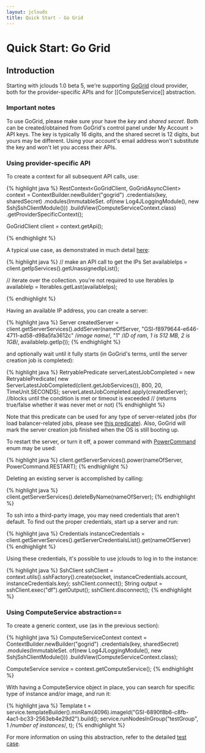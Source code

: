 ```yaml
---
layout: jclouds
title: Quick Start - Go Grid
---
```


# Quick Start: Go Grid

## Introduction

Starting with jclouds 1.0 beta 5, we're supporting [GoGrid](http://www.gogrid.com) cloud provider, 
both for the provider-specific APIs and for [[ComputeService]] abstraction.

### Important notes

To use GoGrid, please make sure your have the *key* and *shared secret*. 
Both can be created/obtained from GoGrid's control panel under My Account > API keys. 
The key is typically 16 digits, and the shared secret is 12 digits, but yours may be different.
Using your account's email address won't substitute the key and won't let you access their APIs.

### Using provider-specific API

To create a context for all subsequent API calls, use:

{% highlight java %}
RestContext<GoGridClient, GoGridAsyncClient> context = 
                     ContextBuilder.newBuilder("gogrid")
                      .credentials(key, sharedSecret)
                      .modules(ImmutableSet.<Module> of(new Log4JLoggingModule(),
                                                        new SshjSshClientModule()))
                      .buildView(ComputeServiceContext.class)
					  .getProviderSpecificContext();

GoGridClient client = context.getApi();

{% endhighlight %}

A typical use case, as demonstrated in much detail [here](http://github.com/jclouds/jclouds/blob/master/gogrid/src/test/java/org/jclouds/gogrid/GoGridLiveTestDisabled.java):

{% highlight java %}
// make an API call to get the IPs
Set<Ip> availableIps = client.getIpServices().getUnassignedIpList(); 

// iterate over the collection. you're not required to use Iterables
Ip availableIp = Iterables.getLast(availableIps);

{% endhighlight %}

Having an available IP address, you can create a server:

{% highlight java %}
Server createdServer = client.getServerServices().addServer(nameOfServer,
                "GSI-f8979644-e646-4711-ad58-d98a5fa3612c" /*image name*/,
                "1" /*ID of ram, 1 is 512 MB, 2 is 1GB*/,
                availableIp.getIp());
{% endhighlight %}

and optionally wait until it fully starts (in GoGrid's terms, until the server creation job is completed):

{% highlight java %}
RetryablePredicate<Server> serverLatestJobCompleted = new RetryablePredicate<Server>(
                new ServerLatestJobCompleted(client.getJobServices()),
                800, 20, TimeUnit.SECONDS);
serverLatestJobCompleted.apply(createdServer); //blocks until the condition is met or timeout is exceeded
//                                                   (returns true/false whether it was never met or not)
{% endhighlight %}

Note that this predicate can be used for any type of server-related jobs (for load balancer-related jobs,
 please see [this predicate](http://github.com/jclouds/jclouds/blob/master/gogrid/src/main/java/org/jclouds/gogrid/predicates/LoadBalancerLatestJobCompleted.java)).
Also, GoGrid will mark the server creation job finished when the OS is still booting up.

To restart the server, or turn it off, a power command with [PowerCommand](http://github.com/jclouds/jclouds/blob/master/gogrid/src/main/java/org/jclouds/gogrid/domain/PowerCommand.java) enum may be used:

{% highlight java %}
client.getServerServices().power(nameOfServer, PowerCommand.RESTART);
{% endhighlight %}

Deleting an existing server is accomplished by calling:

{% highlight java %}
client.getServerServices().deleteByName(nameOfServer);
{% endhighlight %}

To ssh into a third-party image, you may need credentials that aren't default. 
To find out the proper credentials, start up a server and run:

{% highlight java %}
Credentials instanceCredentials = client.getServerServices().getServerCredentialsList().get(nameOfServer)
{% endhighlight %}

Using these credentials, it's possible to use jclouds to log in to the instance:

{% highlight java %}
SshClient sshClient = context.utils().sshFactory().create(socket,
                instanceCredentials.account, instanceCredentials.key);
sshClient.connect();
String output = sshClient.exec("df").getOutput();
sshClient.disconnect();
{% endhighlight %}

### Using ComputeService abstraction==

To create a generic context, use (as in the previous section):

{% highlight java %}
ComputeServiceContext context = ContextBuilder.newBuilder("gogrid")
                      .credentials(key, sharedSecret)
                      .modules(ImmutableSet.<Module> of(new Log4JLoggingModule(),
                                                        new SshjSshClientModule()))
                      .buildView(ComputeServiceContext.class);

ComputeService service = context.getComputeService();
{% endhighlight %}

With having a ComputeService object in place, you can search for specific type of instance and/or image, and run it:

{% highlight java %}
Template t = service.templateBuilder().minRam(4096).imageId("GSI-6890f8b6-c8fb-4ac1-bc33-2563eb4e29d2").build();
service.runNodesInGroup("testGroup", 1 /*number of instances*/, t);
{% endhighlight %}

For more information on using this abstraction, refer to 
the detailed [test case](http://github.com/jclouds/jclouds/blob/master/providers/gogrid/src/test/java/org/jclouds/gogrid/compute/GoGridComputeServiceLiveTest.java).
